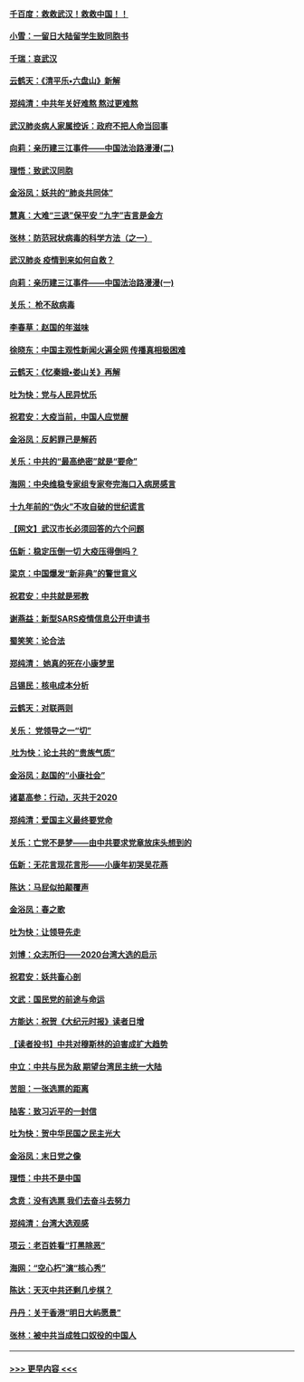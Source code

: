 #### [千百度：救救武汉！救救中国！！](../pages/nsc993/n11836145.md?t=02011401) 
#### [小雪：一留日大陆留学生致同胞书](../pages/nsc993/n11834624.md?t=02011401) 
#### [千瑞：哀武汉](../pages/nsc993/n11833647.md?t=02011401) 
#### [云鹤天：《清平乐▪六盘山》新解](../pages/nsc993/n11833611.md?t=02011401) 
#### [郑纯清：中共年关好难熬 熬过更难熬](../pages/nsc993/n11833489.md?t=02011401) 
#### [武汉肺炎病人家属控诉：政府不把人命当回事](../pages/nsc993/n11833205.md?t=02011401) 
#### [向莉：亲历建三江事件——中国法治路漫漫(二)](../pages/nsc993/n11829102.md?t=02011401) 
#### [理悟：致武汉同胞](../pages/nsc993/n11831522.md?t=02011401) 
#### [金浴凤：妖共的“肺炎共同体”](../pages/nsc993/n11829448.md?t=02011401) 
#### [慧真：大难“三退”保平安 “九字”吉言是金方](../pages/nsc993/n11829501.md?t=02011401) 
#### [张林：防范冠状病毒的科学方法（之一）](../pages/nsc993/n11828618.md?t=02011401) 
#### [武汉肺炎 疫情到来如何自救？](../pages/nsc993/n11827632.md?t=02011401) 
#### [向莉：亲历建三江事件——中国法治路漫漫(一)](../pages/nsc993/n11827190.md?t=02011401) 
#### [关乐： 枪不敌病毒](../pages/nsc993/n11826746.md?t=02011401) 
#### [李春草：赵国的年滋味](../pages/nsc993/n11826321.md?t=02011401) 
#### [徐晓东：中国主观性新闻火遍全网 传播真相极困难](../pages/nsc993/n11826508.md?t=02011401) 
#### [云鹤天：《忆秦娥▪娄山关》再解](../pages/nsc993/n11824682.md?t=02011401) 
#### [吐为快：党与人民异忧乐](../pages/nsc993/n11824660.md?t=02011401) 
#### [祝君安：大疫当前，中国人应觉醒](../pages/nsc993/n11821946.md?t=02011401) 
#### [金浴凤：反躬罪己是解药](../pages/nsc993/n11820280.md?t=02011401) 
#### [关乐：中共的“最高绝密”就是“要命”](../pages/nsc993/n11816946.md?t=02011401) 
#### [海网：中央维稳专家组专家夸完海口入病房感言](../pages/nsc993/n11815138.md?t=02011401) 
#### [十九年前的“伪火”不攻自破的世纪谎言](../pages/nsc993/n11813238.md?t=02011401) 
#### [【网文】武汉市长必须回答的六个问题](../pages/nsc993/n11813848.md?t=02011401) 
#### [伍新：稳定压倒一切 大疫压得倒吗？](../pages/nsc993/n11812634.md?t=02011401) 
#### [梁京：中国爆发“新非典”的警世意义](../pages/nsc993/n11812554.md?t=02011401) 
#### [祝君安：中共就是邪教](../pages/nsc993/n11812431.md?t=02011401) 
#### [谢燕益：新型SARS疫情信息公开申请书](../pages/nsc993/n11808840.md?t=02011401) 
#### [蜀笑笑：论合法](../pages/nsc993/n11808064.md?t=02011401) 
#### [郑纯清： 她真的死在小康梦里](../pages/nsc993/n11806623.md?t=02011401) 
#### [吕锡民：核电成本分析](../pages/nsc993/n11806284.md?t=02011401) 
#### [云鹤天：对联两则](../pages/nsc993/n11805957.md?t=02011401) 
#### [关乐： 党领导之一“切”](../pages/nsc993/n11804505.md?t=02011401) 
#### [ 吐为快：论土共的“贵族气质”](../pages/nsc993/n11804490.md?t=02011401) 
#### [金浴凤：赵国的“小康社会”](../pages/nsc993/n11804452.md?t=02011401) 
#### [诸葛高参：行动，灭共于2020](../pages/nsc993/n11804120.md?t=02011401) 
#### [郑纯清：爱国主义最终要党命](../pages/nsc993/n11802197.md?t=02011401) 
#### [关乐：亡党不是梦——由中共要求党章放床头想到的](../pages/nsc993/n11802156.md?t=02011401) 
#### [伍新：无花言现花言形——小康年初哭吴花燕](../pages/nsc993/n11800044.md?t=02011401) 
#### [陈达：马屁似拍颠覆声](../pages/nsc993/n11800010.md?t=02011401) 
#### [金浴凤：春之歌](../pages/nsc993/n11797687.md?t=02011401) 
#### [吐为快：让领导先走](../pages/nsc993/n11797512.md?t=02011401) 
#### [刘博：众志所归——2020台湾大选的启示](../pages/nsc993/n11796878.md?t=02011401) 
#### [祝君安：妖共畜心剖](../pages/nsc993/n11794273.md?t=02011401) 
#### [文武：国民党的前途与命运](../pages/nsc993/n11794198.md?t=02011401) 
#### [方能达：祝贺《大纪元时报》读者日增](../pages/nsc993/n11793807.md?t=02011401) 
#### [【读者投书】中共对穆斯林的迫害成扩大趋势](../pages/nsc993/n11791371.md?t=02011401) 
#### [中立：中共与民为敌 期望台湾民主统一大陆](../pages/nsc993/n11790392.md?t=02011401) 
#### [苦胆：一张选票的距离](../pages/nsc993/n11788914.md?t=02011401) 
#### [陆客：致习近平的一封信](../pages/nsc993/n11788867.md?t=02011401) 
#### [吐为快：贺中华民国之民主光大](../pages/nsc993/n11788618.md?t=02011401) 
#### [金浴凤：末日党之像](../pages/nsc993/n11787475.md?t=02011401) 
#### [理悟：中共不是中国](../pages/nsc993/n11787463.md?t=02011401) 
#### [念贲：没有选票  我们去奋斗去努力](../pages/nsc993/n11787398.md?t=02011401) 
#### [郑纯清：台湾大选观感](../pages/nsc993/n11786210.md?t=02011401) 
#### [项云：老百姓看“打黑除恶”](../pages/nsc993/n11785398.md?t=02011401) 
#### [海网：“空心朽”演“核心秀”](../pages/nsc993/n11783874.md?t=02011401) 
#### [陈达：天灭中共还剩几步棋？](../pages/nsc993/n11783719.md?t=02011401) 
#### [丹丹：关于香港“明日大屿愿景”](../pages/nsc993/n11783273.md?t=02011401) 
#### [张林：被中共当成牲口奴役的中国人](../pages/nsc993/n11782397.md?t=02011401) 

----
#### [ >>> 更早内容 <<< ](../indexes/nsc993-earlier.md)
